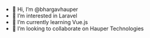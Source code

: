 - 👋 Hi, I’m @bhargavhauper
- 👀 I’m interested in Laravel
- 🌱 I’m currently learning Vue.js
- 💞️ I’m looking to collaborate on Hauper Technologies

<!---
bhargavhauper/bhargavhauper is a ✨ special ✨ repository because its `README.md` (this file) appears on your GitHub profile.
You can click the Preview link to take a look at your changes.
--->

